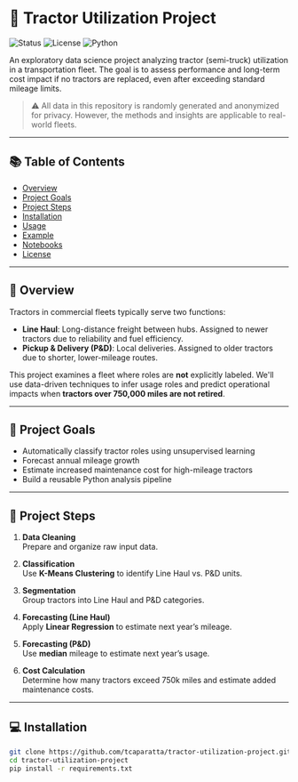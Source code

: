# 🚛 Tractor Utilization Project

![Status](https://img.shields.io/badge/status-active-brightgreen)
![License](https://img.shields.io/badge/license-MIT-blue)
![Python](https://img.shields.io/badge/python-3.8+-blue)

An exploratory data science project analyzing tractor (semi-truck) utilization in a transportation fleet. The goal is to assess performance and long-term cost impact if no tractors are replaced, even after exceeding standard mileage limits.

> ⚠️ All data in this repository is randomly generated and anonymized for privacy. However, the methods and insights are applicable to real-world fleets.

---

## 📚 Table of Contents

- [Overview](#-overview)
- [Project Goals](#-project-goals)
- [Project Steps](#-project-steps)
- [Installation](#-installation)
- [Usage](#-usage)
- [Example](#-example)
- [Notebooks](#-notebooks-included)
- [License](#-license)

---

## 📌 Overview

Tractors in commercial fleets typically serve two functions:

- **Line Haul**: Long-distance freight between hubs. Assigned to newer tractors due to reliability and fuel efficiency.
- **Pickup & Delivery (P&D)**: Local deliveries. Assigned to older tractors due to shorter, lower-mileage routes.

This project examines a fleet where roles are **not** explicitly labeled. We'll use data-driven techniques to infer usage roles and predict operational impacts when **tractors over 750,000 miles are not retired**.

---

## 🎯 Project Goals

- Automatically classify tractor roles using unsupervised learning
- Forecast annual mileage growth
- Estimate increased maintenance cost for high-mileage tractors
- Build a reusable Python analysis pipeline

---

## 🧪 Project Steps

1. **Data Cleaning**  
   Prepare and organize raw input data.

2. **Classification**  
   Use **K-Means Clustering** to identify Line Haul vs. P&D units.

3. **Segmentation**  
   Group tractors into Line Haul and P&D categories.

4. **Forecasting (Line Haul)**  
   Apply **Linear Regression** to estimate next year’s mileage.

5. **Forecasting (P&D)**  
   Use **median** mileage to estimate next year’s usage.

6. **Cost Calculation**  
   Determine how many tractors exceed 750k miles and estimate added maintenance costs.

---

## 💻 Installation

```bash
git clone https://github.com/tcaparatta/tractor-utilization-project.git
cd tractor-utilization-project
pip install -r requirements.txt
